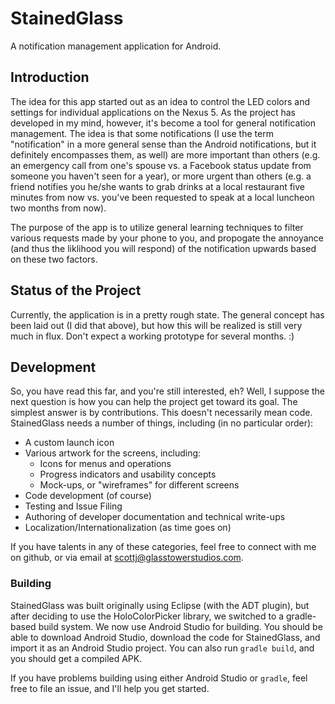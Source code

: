 StainedGlass
========================

A notification management application for Android.

Introduction
------------------------
The idea for this app started out as an idea to control the LED colors and
settings for individual applications on the Nexus 5. As the project has developed
in my mind, however, it's become a tool for general notification management. The
idea is that some notifications (I use the term "notification" in a more general
sense than the Android notifications, but it definitely encompasses them, as well)
are more important than others (e.g. an emergency call from one's spouse vs. a
Facebook status update from someone you haven't seen for a year), or more urgent
than others (e.g. a friend notifies you he/she wants to grab drinks at a local
restaurant five minutes from now vs. you've been requested to speak at a local
luncheon two months from now).

The purpose of the app is to utilize general learning techniques to filter
various requests made by your phone to you, and propogate the annoyance (and
thus the liklihood you will respond) of the notification upwards based on these
two factors.

Status of the Project
------------------------
Currently, the application is in a pretty rough state. The general concept has
been laid out (I did that above), but how this will be realized is still very
much in flux. Don't expect a working prototype for several months. :)

Development
------------------------
So, you have read this far, and you're still interested, eh? Well, I suppose the
next question is how you can help the project get toward its goal. The simplest
answer is by contributions. This doesn't necessarily mean code. StainedGlass
needs a number of things, including (in no particular order):
- A custom launch icon
- Various artwork for the screens, including:
  - Icons for menus and operations
  - Progress indicators and usability concepts
  - Mock-ups, or "wireframes" for different screens
- Code development (of course)
- Testing and Issue Filing
- Authoring of developer documentation and technical write-ups
- Localization/Internationalization (as time goes on)

If you have talents in any of these categories, feel free to connect with me on
github, or via email at scottj@glasstowerstudios.com.

### Building ###
StainedGlass was built originally using Eclipse (with the ADT plugin), but after
deciding to use the HoloColorPicker library, we switched to a gradle-based build
system. We now use Android Studio for building. You should be able to download
Android Studio, download the code for StainedGlass, and import it as an Android
Studio project. You can also run `gradle build`, and you should get a compiled
APK.

If you have problems building using either Android Studio or `gradle`, feel free
to file an issue, and I'll help you get started.

